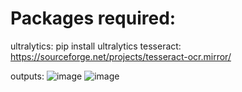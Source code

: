 # Packages required:
ultralytics: pip install ultralytics
tesseract: https://sourceforge.net/projects/tesseract-ocr.mirror/

outputs:
![image](https://github.com/vaibhavshekar/Captcha-Crack/assets/88209015/84e24b57-1488-4968-985d-3863a57f95ed)
![image](https://github.com/vaibhavshekar/Captcha-Crack/assets/88209015/c4e59589-d66f-45f4-856f-609f40743963)

